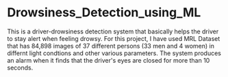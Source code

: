 # Drowsiness_Detection_using_ML

This is a driver-drowsiness detection system that basically helps the driver to stay alert when feeling drowsy. For this project, I have used MRL Dataset that has 84,898 images
of 37 different persons (33 men and 4 women) in differnt light condtions and other various parameters. The system produces an alarm when it finds that the driver's eyes are closed for more than 10 seconds. 
